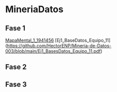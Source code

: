# MineriaDatos
## Fase 1
[MapaMental_1_1941456](https://github.com/sebascuriel18/MineriaDatos/blob/main/MapaMental_1_1941456.pdf)
[Ej1_BaseDatos_Equipo_11] (https://github.com/HectorENP/Mineria-de-Datos-003/blob/main/Ej1_BasesDatos_Equipo_11.pdf)
## Fase 2
## Fase 3
